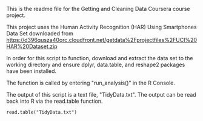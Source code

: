 This is the readme file for the Getting and Cleaning Data Coursera course project.

This project uses the Human Activity Recognition (HAR) Using Smartphones Data Set downloaded from https://d396qusza40orc.cloudfront.net/getdata%2Fprojectfiles%2FUCI%20HAR%20Dataset.zip 

In order for this script to function, download and extract the data set to the working directory and ensure dplyr, data.table, and reshape2 packages have been installed.

The function is called by entering "run_analysis()" in the R Console.

The output of this script is a text file, "TidyData.txt".  The output can be read back into R via the read.table function.
```{r}
read.table("TidyData.txt")
```
